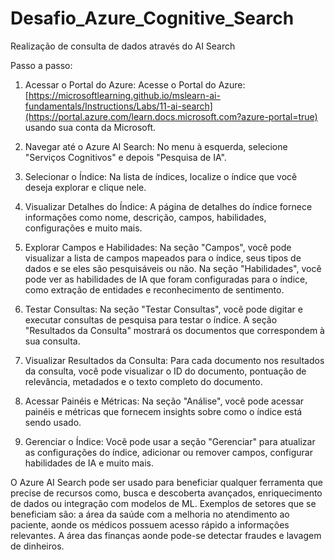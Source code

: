 # Desafio_Azure_Cognitive_Search
Realização de consulta de dados através do AI Search

Passo a passo:
1. Acessar o Portal do Azure:
Acesse o Portal do Azure: [https://microsoftlearning.github.io/mslearn-ai-fundamentals/Instructions/Labs/11-ai-search](https://portal.azure.com/learn.docs.microsoft.com?azure-portal=true) usando sua conta da Microsoft.

2. Navegar até o Azure AI Search:
No menu à esquerda, selecione "Serviços Cognitivos" e depois "Pesquisa de IA".

3. Selecionar o Índice:
Na lista de índices, localize o índice que você deseja explorar e clique nele.

4. Visualizar Detalhes do Índice:
A página de detalhes do índice fornece informações como nome, descrição, campos, habilidades, configurações e muito mais.

5. Explorar Campos e Habilidades:
Na seção "Campos", você pode visualizar a lista de campos mapeados para o índice, seus tipos de dados e se eles são pesquisáveis ou não. Na seção "Habilidades", você pode ver as habilidades de IA que foram configuradas para o índice, como extração de entidades e reconhecimento de sentimento.

6. Testar Consultas:
Na seção "Testar Consultas", você pode digitar e executar consultas de pesquisa para testar o índice. A seção "Resultados da Consulta" mostrará os documentos que correspondem à sua consulta.

7. Visualizar Resultados da Consulta:
Para cada documento nos resultados da consulta, você pode visualizar o ID do documento, pontuação de relevância, metadados e o texto completo do documento.

8. Acessar Painéis e Métricas:
Na seção "Análise", você pode acessar painéis e métricas que fornecem insights sobre como o índice está sendo usado.

9. Gerenciar o Índice:
Você pode usar a seção "Gerenciar" para atualizar as configurações do índice, adicionar ou remover campos, configurar habilidades de IA e muito mais.


O Azure AI Search pode ser usado para beneficiar qualquer ferramenta que precise de recursos como, busca e descoberta avançados, enriquecimento de dados ou integração com modelos de ML.
Exemplos de setores que se beneficiam são: a área da saúde com a melhoria no atendimento ao paciente, aonde os médicos possuem acesso rápido a informações relevantes. A área das finanças aonde pode-se detectar fraudes e lavagem de dinheiros.
